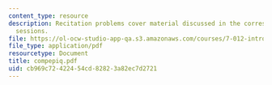 ```yaml
---
content_type: resource
description: Recitation problems cover material discussed in the corresponding lecture
  sessions.
file: https://ol-ocw-studio-app-qa.s3.amazonaws.com/courses/7-012-introduction-to-biology-fall-2004/cb969c72422454cd82823a82ec7d2721_compepiq.pdf
file_type: application/pdf
resourcetype: Document
title: compepiq.pdf
uid: cb969c72-4224-54cd-8282-3a82ec7d2721
---
```

